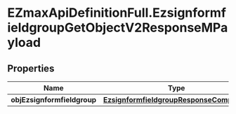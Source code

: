 # EZmaxApiDefinitionFull.EzsignformfieldgroupGetObjectV2ResponseMPayload

## Properties

Name | Type | Description | Notes
------------ | ------------- | ------------- | -------------
**objEzsignformfieldgroup** | [**EzsignformfieldgroupResponseCompound**](EzsignformfieldgroupResponseCompound.md) |  | 


